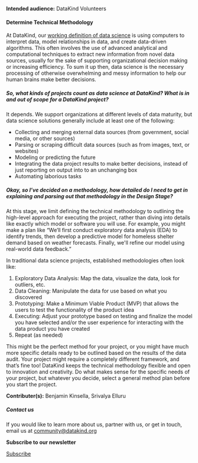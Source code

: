 




**Intended audience:**
DataKind Volunteers






#### Determine Technical Methodology


At DataKind, our [working definition of data science](https://playbook.datakind.org/playbook/articles/151) is using computers to interpret data, model relationships in data, and create data\-driven algorithms. This often involves the use of advanced analytical and computational techniques to extract new information from novel data sources, usually for the sake of supporting organizational decision making or increasing efficiency. To sum it up then, data science is the necessary processing of otherwise overwhelming and messy information to help our human brains make better decisions.


##### So, what kinds of projects count as data science at DataKind? What is in and out of scope for a DataKind project?


It depends. We support organizations at different levels of data maturity, but data science solutions generally include at least one of the following:


* Collecting and merging external data sources (from government, social media, or other sources)
* Parsing or scraping difficult data sources (such as from images, text, or websites)
* Modeling or predicting the future
* Integrating the data project results to make better decisions, instead of just reporting on output into to an unchanging box
* Automating laborious tasks


##### Okay, so I’ve decided on a methodology, how detailed do I need to get in explaining and parsing out that methodology in the Design Stage?


At this stage, we limit defining the technical methodology to outlining the high\-level approach for executing the project, rather than diving into details like exactly which model or software you will use. For example, you might make a plan like “We’ll first conduct exploratory data analysis (EDA) to identify trends, then develop a predictive model for homeless shelter demand based on weather forecasts. Finally, we'll refine our model using real\-world data feedback.”


In traditional data science projects, established methodologies often look like:


1. Exploratory Data Analysis: Map the data, visualize the data, look for outliers, etc.
2. Data Cleaning: Manipulate the data for use based on what you discovered
3. Prototyping: Make a Minimum Viable Product (MVP) that allows the users to test the functionality of the product idea
4. Executing: Adjust your prototype based on testing and finalize the model you have selected and/or the user experience for interacting with the data product you have created
5. Repeat (as needed)


This might be the perfect method for your project, or you might have much more specific details ready to be outlined based on the results of the data audit. Your project might require a completely different framework, and that’s fine too! DataKind keeps the technical methodology flexible and open to innovation and creativity. Do what makes sense for the specific needs of your project, but whatever you decide, select a general method plan before you start the project.


 **Contributer(s):** Benjamin Kinsella, Srivalya Elluru







##### Contact us


If you would like to learn more about us, partner with us, or get in touch, email us at community@datakind.org



 
**Subscribe to our newsletter**
  

[Subscribe](https://www.datakind.org/subscribe/)



